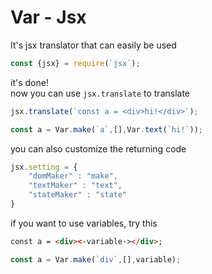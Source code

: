 # Var - Jsx
It's jsx translator that can easily be used
```js
const {jsx} = require(`jsx`);
```
it's done!\
now you can use `jsx.translate` to translate
```js
jsx.translate(`const a = <div>hi!</div>`);
```
```js
const a = Var.make(`a`,[],Var.text(`hi!`));
```
you can also customize the returning code
```js
jsx.setting = {
    "domMaker" : "make",
    "textMaker" : "text",
    "stateMaker" : "state"
}
```
if you want to use variables, try this
```html
const a = <div><-variable-></div>;
```
```js
const a = Var.make(`div`,[],variable);
```